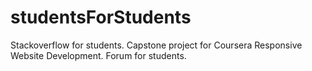 # studentsForStudents
Stackoverflow for students. Capstone project for Coursera Responsive Website Development.
Forum for students.
